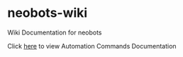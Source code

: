 # neobots-wiki
Wiki Documentation for neobots

Click [here](/automation-commands.md) to view Automation Commands Documentation

